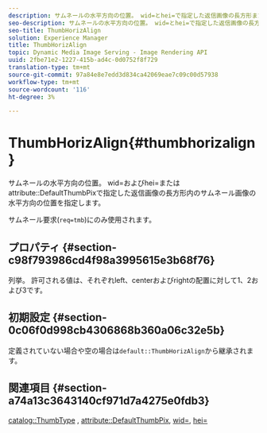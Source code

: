 ```yaml
---
description: サムネールの水平方向の位置。 wid=とhei=で指定した返信画像の長方形または属性DefaultThumbPixで指定した返信画像の中のサムネール画像の水平方向の位置を指定します。
seo-description: サムネールの水平方向の位置。 wid=とhei=で指定した返信画像の長方形または属性DefaultThumbPixで指定した返信画像の中のサムネール画像の水平方向の位置を指定します。
seo-title: ThumbHorizAlign
solution: Experience Manager
title: ThumbHorizAlign
topic: Dynamic Media Image Serving - Image Rendering API
uuid: 2fbe71e2-1227-415b-ad4c-0d0752f8f729
translation-type: tm+mt
source-git-commit: 97a84e8e7edd3d834ca42069eae7c09c00d57938
workflow-type: tm+mt
source-wordcount: '116'
ht-degree: 3%

---
```



# ThumbHorizAlign{#thumbhorizalign}

サムネールの水平方向の位置。 wid=およびhei=またはattribute::DefaultThumbPixで指定した返信画像の長方形内のサムネール画像の水平方向の位置を指定します。

サムネール要求(`req=tmb`)にのみ使用されます。

## プロパティ {#section-c98f793986cd4f98a3995615e3b68f76}

列挙。 許可される値は、それぞれleft、centerおよびrightの配置に対して1、2および3です。

## 初期設定 {#section-0c06f0d998cb4306868b360a06c32e5b}

定義されていない場合や空の場合は`default::ThumbHorizAlign`から継承されます。

## 関連項目 {#section-a74a13c3643140cf971d7a4275e0fdb3}

[catalog::ThumbType](../../../../../is-api/image-catalog/image-serving-api-ref/c-image-catalog-reference/c-image-svg-data-reference/c-image-data-reference/r-thumbtype-cat.md#reference-41149ddffc8749cba2f8d9c8e2611e03) ,  [attribute::DefaultThumbPix](../../../../../is-api/image-catalog/image-serving-api-ref/c-image-catalog-reference/c-attributes-reference/r-defaultthumbpix.md#reference-cf52bb74bed2466e8bc8adb0cacd6141),  [wid=](../../../../../is-api/http-ref/image-serving-api-ref/c-http-protocol-reference/c-command-reference/r-is-http-wid.md#reference-bfeadcb67bf4485f851eb21345527e47),  [hei=](../../../../../is-api/http-ref/image-serving-api-ref/c-http-protocol-reference/c-command-reference/r-is-http-hei.md#reference-6d6f556ccc0e4b98a815e8a5c1944a96)
